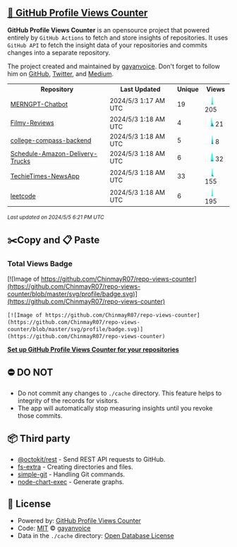 ## [🚀 GitHub Profile Views Counter](https://github.com/gayanvoice/github-profile-views-counter)
**GitHub Profile Views Counter** is an opensource project that powered entirely by  `GitHub Actions` to fetch and store insights of repositories.
It uses `GitHub API` to fetch the insight data of your repositories and commits changes into a separate repository.

The project created and maintained by [gayanvoice](https://github.com/gayanvoice). Don't forget to follow him on [GitHub](https://github.com/gayanvoice), [Twitter](https://twitter.com/gayanvoice), and [Medium](https://gayanvoice.medium.com/).

<table>
	<tr>
		<th>
			Repository
		</th>
		<th>
			Last Updated
		</th>
		<th>
			Unique
		</th>
		<th>
			Views
		</th>
	</tr>
	<tr>
		<td>
			<a href="https://github.com/ChinmayR07/repo-views-counter/tree/master/readme/755430606/year.md">
				MERNGPT-Chatbot
			</a>
		</td>
		<td>
			2024/5/3 1:17 AM UTC
		</td>
		<td>
			19
		</td>
		<td>
			<img alt="Response time graph" src="https://github.com/ChinmayR07/repo-views-counter/raw/master/graph/755430606/small/year.png" height="20"> 205
		</td>
	</tr>
	<tr>
		<td>
			<a href="https://github.com/ChinmayR07/repo-views-counter/tree/master/readme/762888706/year.md">
				Filmy-Reviews
			</a>
		</td>
		<td>
			2024/5/3 1:18 AM UTC
		</td>
		<td>
			4
		</td>
		<td>
			<img alt="Response time graph" src="https://github.com/ChinmayR07/repo-views-counter/raw/master/graph/762888706/small/year.png" height="20"> 21
		</td>
	</tr>
	<tr>
		<td>
			<a href="https://github.com/ChinmayR07/repo-views-counter/tree/master/readme/636031273/year.md">
				college-compass-backend
			</a>
		</td>
		<td>
			2024/5/3 1:18 AM UTC
		</td>
		<td>
			5
		</td>
		<td>
			<img alt="Response time graph" src="https://github.com/ChinmayR07/repo-views-counter/raw/master/graph/636031273/small/year.png" height="20"> 8
		</td>
	</tr>
	<tr>
		<td>
			<a href="https://github.com/ChinmayR07/repo-views-counter/tree/master/readme/722764521/year.md">
				Schedule-Amazon-Delivery-Trucks
			</a>
		</td>
		<td>
			2024/5/3 1:18 AM UTC
		</td>
		<td>
			6
		</td>
		<td>
			<img alt="Response time graph" src="https://github.com/ChinmayR07/repo-views-counter/raw/master/graph/722764521/small/year.png" height="20"> 32
		</td>
	</tr>
	<tr>
		<td>
			<a href="https://github.com/ChinmayR07/repo-views-counter/tree/master/readme/758588570/year.md">
				TechieTimes-NewsApp
			</a>
		</td>
		<td>
			2024/5/3 1:18 AM UTC
		</td>
		<td>
			33
		</td>
		<td>
			<img alt="Response time graph" src="https://github.com/ChinmayR07/repo-views-counter/raw/master/graph/758588570/small/year.png" height="20"> 155
		</td>
	</tr>
	<tr>
		<td>
			<a href="https://github.com/ChinmayR07/repo-views-counter/tree/master/readme/579669353/year.md">
				leetcode
			</a>
		</td>
		<td>
			2024/5/3 1:18 AM UTC
		</td>
		<td>
			6
		</td>
		<td>
			<img alt="Response time graph" src="https://github.com/ChinmayR07/repo-views-counter/raw/master/graph/579669353/small/year.png" height="20"> 195
		</td>
	</tr>
</table>

<small><i>Last updated on 2024/5/5 6:21 PM UTC</i></small>

## ✂️Copy and 📋 Paste
### Total Views Badge
[![Image of https://github.com/ChinmayR07/repo-views-counter](https://github.com/ChinmayR07/repo-views-counter/blob/master/svg/profile/badge.svg)](https://github.com/ChinmayR07/repo-views-counter)

```readme
[![Image of https://github.com/ChinmayR07/repo-views-counter](https://github.com/ChinmayR07/repo-views-counter/blob/master/svg/profile/badge.svg)](https://github.com/ChinmayR07/repo-views-counter)
```
[**Set up GitHub Profile Views Counter for your repositories**](https://github.com/gayanvoice/github-profile-views-counter)
## ⛔ DO NOT
- Do not commit any changes to `./cache` directory. This feature helps to integrity of the records for visitors.
- The app will automatically stop measuring insights until you revoke those commits.
## 📦 Third party

- [@octokit/rest](https://www.npmjs.com/package/@octokit/rest) - Send REST API requests to GitHub.
- [fs-extra](https://www.npmjs.com/package/fs-extra) - Creating directories and files.
- [simple-git](https://www.npmjs.com/package/simple-git) - Handling Git commands.
- [node-chart-exec](https://www.npmjs.com/package/node-chart-exec) - Generate graphs.
## 📄 License
- Powered by: [GitHub Profile Views Counter](https://github.com/gayanvoice/github-profile-views-counter)
- Code: [MIT](./LICENSE) © [gayanvoice](https://github.com/gayanvoice)
- Data in the `./cache` directory: [Open Database License](https://opendatacommons.org/licenses/odbl/1-0/)